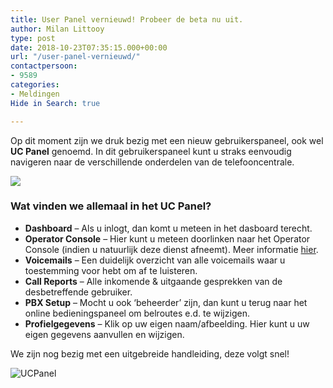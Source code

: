 ```yaml
---
title: User Panel vernieuwd! Probeer de beta nu uit.
author: Milan Littooy
type: post
date: 2018-10-23T07:35:15.000+00:00
url: "/user-panel-vernieuwd/"
contactpersoon:
- 9589
categories:
- Meldingen
Hide in Search: true

---
```

Op dit moment zijn we druk bezig met een nieuw gebruikerspaneel, ook wel **UC Panel** genoemd. In dit gebruikerspaneel kunt u straks eenvoudig navigeren naar de verschillende onderdelen van de telefooncentrale.
<!--more-->

![](https://res.cloudinary.com/callvoip/image/upload/v1556692961/UCPanelNW2-1024x585.png)

### Wat vinden we allemaal in het UC Panel?

*   **Dashboard** – Als u inlogt, dan komt u meteen in het dasboard terecht.
*   **Operator Console** – Hier kunt u meteen doorlinken naar het Operator Console (indien u natuurlijk deze dienst afneemt). Meer informatie [hier](https://www.callvoiptelefonie.nl/operator-console/).
*   **Voicemails** – Een duidelijk overzicht van alle voicemails waar u toestemming voor hebt om af te luisteren.
*   **Call Reports** – Alle inkomende & uitgaande gesprekken van de desbetreffende gebruiker.
*   **PBX Setup** – Mocht u ook ‘beheerder’ zijn, dan kunt u terug naar het online bedieningspaneel om belroutes e.d. te wijzigen.
*   **Profielgegevens** – Klik op uw eigen naam/afbeelding. Hier kunt u uw eigen gegevens aanvullen en wijzigen.

 We zijn nog bezig met een uitgebreide handleiding, deze volgt snel!

<img src="https://res.cloudinary.com/callvoip/image/upload/v1556647042/UCPanelNW.png" alt="UCPanel" class="alignright size-full" />